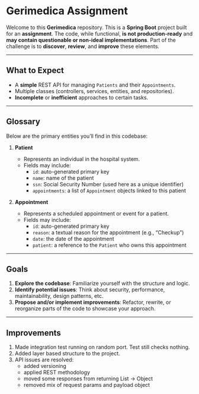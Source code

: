 # Gerimedica Assignment

Welcome to this **Gerimedica** repository. This is a **Spring Boot** project built for an **assignment**. The code, while functional, **is not production-ready** and **may contain questionable or non-ideal implementations**. Part of the challenge is to **discover**, **review**, and **improve** these elements.

---

## What to Expect

- A **simple** REST API for managing `Patients` and their `Appointments`.
- Multiple classes (controllers, services, entities, and repositories).
- **Incomplete** or **inefficient** approaches to certain tasks.

---

## Glossary

Below are the primary entities you’ll find in this codebase:

1. **Patient**
    - Represents an individual in the hospital system.
    - Fields may include:
        - `id`: auto-generated primary key
        - `name`: name of the patient
        - `ssn`: Social Security Number (used here as a unique identifier)
        - `appointments`: a list of `Appointment` objects linked to this patient

2. **Appointment**
    - Represents a scheduled appointment or event for a patient.
    - Fields may include:
        - `id`: auto-generated primary key
        - `reason`: a textual reason for the appointment (e.g., “Checkup”)
        - `date`: the date of the appointment
        - `patient`: a reference to the `Patient` who owns this appointment

---

## Goals

1. **Explore the codebase**: Familiarize yourself with the structure and logic.
2. **Identify potential issues**: Think about security, performance, maintainability, design patterns, etc.
3. **Propose and/or implement improvements**: Refactor, rewrite, or reorganize parts of the code to showcase your approach.

---
## Improvements
1. Made integration test running on random port. Test still checks nothing.
2. Added layer based structure to the project.
3. API issues are resolved:
   * added versioning
   * applied REST methodology
   * moved some responses from returning List -> Object
   * removed mix of request params and payload object
